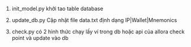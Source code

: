 
1. init_model.py 
khởi tao table database

2. update_db.py
Cập nhật file data.txt
định dạng IP|Wallet|Mnemonics

3. check.py 
có 2 hình thức chạy lấy ví trong db
hoặc api của allora check point và update vào db

